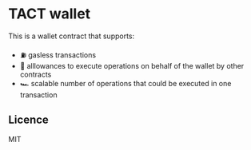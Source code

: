 # TACT wallet

This is a wallet contract that supports:
* ⛽️ gasless transactions
* 🤝 alllowances to execute operations on behalf of the wallet by other contracts
* 🏎️ scalable number of operations that could be executed in one transaction

## Licence

MIT
